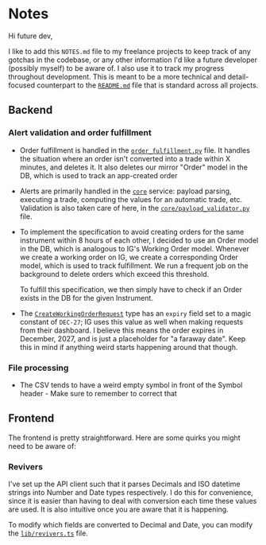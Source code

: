 # Notes

Hi future dev,

I like to add this `NOTES.md` file to my freelance projects to keep track of any gotchas in the codebase, or any other information I'd like a future developer (possibly myself) to be aware of. I also use it to track my progress throughout development. This is meant to be a more technical and detail-focused counterpart to the [`README.md`](./README.md) file that is standard across all projects.

## Backend

### Alert validation and order fulfillment

-   Order fulfillment is handled in the [`order_fulfillment.py`](./backend/app/services/order_fulfillment.py) file. It handles the situation where an order isn't converted into a trade within X minutes, and deletes it. It also deletes our mirror "Order" model in the DB, which is used to track an app-created order

-   Alerts are primarily handled in the [`core`](./backend/app/services/core/) service: payload parsing, executing a trade, computing the values for an automatic trade, etc. Validation is also taken care of here, in the [`core/payload_validator.py`](./backend/app/services/core/payload_validator.py) file.

-   To implement the specification to avoid creating orders for the same instrument within 8 hours of each other, I decided to use an Order model in the DB, which is analogous to IG's Working Order model. Whenever we create a working order on IG, we create a corresponding Order model, which is used to track fulfillment. We run a frequent job on the background to delete orders which exceed this threshold.

    To fulfill this specification, we then simply have to check if an Order exists in the DB for the given Instrument.

-   The [`CreateWorkingOrderRequest`](./backend/app/clients/ig/types.py#242) type has an `expiry` field set to a magic constant of `DEC-27`; IG uses this value as well when making requests from their dashboard. I believe this means the order expires in December, 2027, and is just a placeholder for "a faraway date". Keep this in mind if anything weird starts happening around that though.

### File processing

-   The CSV tends to have a weird empty symbol in front of the Symbol header - Make sure to remember to correct that

## Frontend

The frontend is pretty straightforward. Here are some quirks you might need to be aware of:

### Revivers

I've set up the API client such that it parses Decimals and ISO datetime strings into Number and Date types respectively. I do this for convenience, since it is easier than having to deal with conversion each time these values are used. It is also intuitive once you are aware that it is happening.

To modify which fields are converted to Decimal and Date, you can modify the [`lib/revivers.ts`](./frontend/src/lib/revivers.ts) file.
